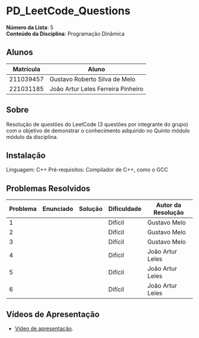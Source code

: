 # PD_LeetCode_Questions

**Número da Lista**: 5<br>
**Conteúdo da Disciplina**: Programação Dinâmica<br>

## Alunos
|Matrícula | Aluno |
| -- | -- |
| 211039457  |  Gustavo Roberto Silva de Melo |
| 221031185  |  João Artur Leles Ferreira Pinheiro|

## Sobre 
Resolução de questões do LeetCode (3 questões por integrante do grupo) com o objetivo de demonstrar o conhecimento adquirido no Quinto módulo módulo da disciplina.

## Instalação
Linguagem: C++ 
Pré-requisitos: Compilador de C++, como o GCC

## Problemas Resolvidos
| Problema | Enunciado | Solução | Dificuldade | Autor da Resolução |
| -- | -- | -- | -- | -- |
| 1 | | | Difícil | Gustavo Melo |
| 2 | | | Difícil | Gustavo Melo |
| 3 | | | Difícil | Gustavo Melo |
| 4 | | | Difícil | João Artur Leles|
| 5 | | | Difícil | João Artur Leles|
| 6 | | | Difícil | João Artur Leles|

## Vídeos de Apresentação
- [Vídeo de apresentação]().

